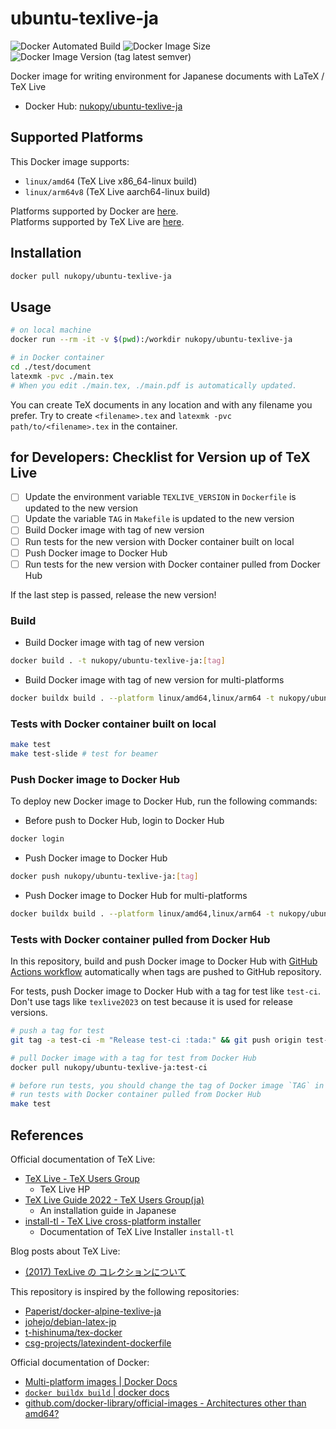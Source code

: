 # ubuntu-texlive-ja

![Docker Automated Build](https://img.shields.io/docker/automated/nukopy/ubuntu-texlive-ja) ![Docker Image Size](https://img.shields.io/docker/image-size/nukopy/ubuntu-texlive-ja) ![Docker Image Version (tag latest semver)](https://img.shields.io/docker/v/nukopy/ubuntu-texlive-ja/texlive2022)

Docker image for writing environment for Japanese documents with LaTeX / TeX Live

- Docker Hub: [nukopy/ubuntu-texlive-ja](https://hub.docker.com/repository/docker/nukopy/ubuntu-texlive-ja)

## Supported Platforms

This Docker image supports:

- `linux/amd64` (TeX Live x86_64-linux build)
- `linux/arm64v8` (TeX Live aarch64-linux build)

Platforms supported by Docker are [here](https://github.com/docker-library/official-images#architectures-other-than-amd64).<br>
Platforms supported by TeX Live are [here](https://tug.org/texlive/doc.html#:~:text=Perl%C2%A0modules.-,Supported%20systems,-If%20you%20can).

## Installation

```sh
docker pull nukopy/ubuntu-texlive-ja
```

## Usage

```sh
# on local machine
docker run --rm -it -v $(pwd):/workdir nukopy/ubuntu-texlive-ja

# in Docker container
cd ./test/document
latexmk -pvc ./main.tex
# When you edit ./main.tex, ./main.pdf is automatically updated.
```

You can create TeX documents in any location and with any filename you prefer. Try to create `<filename>.tex` and `latexmk -pvc path/to/<filename>.tex` in the container.

## for Developers: Checklist for Version up of TeX Live

- [ ] Update the environment variable `TEXLIVE_VERSION` in `Dockerfile` is updated to the new version
- [ ] Update the variable `TAG` in `Makefile` is updated to the new version
- [ ] Build Docker image with tag of new version
- [ ] Run tests for the new version with Docker container built on local
- [ ] Push Docker image to Docker Hub
- [ ] Run tests for the new version with Docker container pulled from Docker Hub

If the last step is passed, release the new version!

### Build

- Build Docker image with tag of new version

```sh
docker build . -t nukopy/ubuntu-texlive-ja:[tag]
```

- Build Docker image with tag of new version for multi-platforms

```sh
docker buildx build . --platform linux/amd64,linux/arm64 -t nukopy/ubuntu-texlive-ja:[tag]
```

### Tests with Docker container built on local

```sh
make test
make test-slide # test for beamer
```

### Push Docker image to Docker Hub

To deploy new Docker image to Docker Hub, run the following commands:

- Before push to Docker Hub, login to Docker Hub

```sh
docker login
```

- Push Docker image to Docker Hub

```sh
docker push nukopy/ubuntu-texlive-ja:[tag]
```

- Push Docker image to Docker Hub for multi-platforms

```sh
docker buildx build . --platform linux/amd64,linux/arm64 -t nukopy/ubuntu-texlive-ja:[tag] --push
```

### Tests with Docker container pulled from Docker Hub

In this repository, build and push Docker image to Docker Hub with [GitHub Actions workflow](https://github.com/nukopy/ubuntu-texlive-ja/actions) automatically when tags are pushed to GitHub repository.

For tests, push Docker image to Docker Hub with a tag for test like `test-ci`. Don't use tags like `texlive2023` on test because it is used for release versions.

```sh
# push a tag for test
git tag -a test-ci -m "Release test-ci :tada:" && git push origin test-ci

# pull Docker image with a tag for test from Docker Hub
docker pull nukopy/ubuntu-texlive-ja:test-ci

# before run tests, you should change the tag of Docker image `TAG` in `Makefile` like `TAG := test-ci`
# run tests with Docker container pulled from Docker Hub
make test
```

## References

Official documentation of TeX Live:

- [TeX Live - TeX Users Group](https://tug.org/texlive/)
  - TeX Live HP
- [TeX Live Guide 2022 - TeX Users Group(ja)](https://tug.org/texlive/doc/texlive-ja/texlive-ja.pdf)
  - An installation guide in Japanese
- [install-tl - TeX Live cross-platform installer](https://tug.org/texlive/doc/install-tl.html)
  - Documentation of TeX Live Installer `install-tl`

Blog posts about TeX Live:

- [(2017) TexLive の コレクションについて](https://takec.hatenablog.jp/entry/2017/09/18/091532)

This repository is inspired by the following repositories:

- [Paperist/docker-alpine-texlive-ja](https://github.com/Paperist/docker-alpine-texlive-ja)
- [johejo/debian-latex-jp](https://github.com/johejo/debian-latex-jp)
- [t-hishinuma/tex-docker](https://github.com/t-hishinuma/tex-docker)
- [csg-projects/latexindent-dockerfile](https://github.com/csg-projects/latexindent-dockerfile)

Official documentation of Docker:

- [Multi-platform images | Docker Docs](https://docs.docker.com/build/building/multi-platform/)
- [`docker buildx build` | docker docs](https://docs.docker.com/engine/reference/commandline/buildx_build/)
- [github.com/docker-library/official-images - Architectures other than amd64?](https://github.com/docker-library/official-images#architectures-other-than-amd64)

